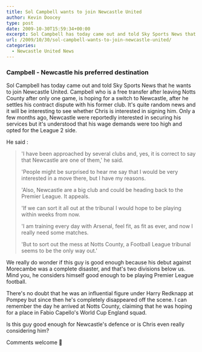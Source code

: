 ```yaml
---
title: Sol Campbell wants to join Newcastle United
author: Kevin Doocey
type: post
date: 2009-10-30T15:59:34+00:00
excerpt: Sol Campbell has today came out and told Sky Sports News that he wants to join..
url: /2009/10/30/sol-campbell-wants-to-join-newcastle-united/
categories:
  - Newcastle United News
---
```


### Campbell - Newcastle his preferred destination

Sol Campbell has today came out and told Sky Sports News that he wants to join Newcastle United. Campbell who is a free transfer after leaving Notts County after only one game, is hoping for a switch to Newcastle, after he settles his contract dispute with his former club. It's quite random news and it will be interesting to see whether Chris is interested in signing him. Only a few months ago, Newcastle were reportedly interested in securing his services but it's understood that his wage demands were too high and opted for the League 2 side.

He said :

> 'I have been approached by several clubs and, yes, it is correct to say that Newcastle are one of them,' he said.
>
> 'People might be surprised to hear me say that I would be very interested in a move there, but I have my reasons.
>
> 'Also, Newcastle are a big club and could be heading back to the Premier League. It appeals.
>
> 'If we can sort it all out at the tribunal I would hope to be playing within weeks from now.
>
> 'I am training every day with Arsenal, feel fit, as fit as ever, and now I really need some matches.
>
> 'But to sort out the mess at Notts County, a Football League tribunal seems to be the only way out.'

We really do wonder if this guy is good enough because his debut against Morecambe was a complete disaster, and that's two divisions below us. Mind you, he considers himself good enough to be playing Premier League football.

There's no doubt that he was an influential figure under Harry Redknapp at Pompey but since then he's completely disappeared off the scene. I can remember the day he arrived at Notts County, claiming that he was hoping for a place in Fabio Capello's World Cup England squad.

Is this guy good enough for Newcastle's defence or is Chris even really considering him?

Comments welcome 🙂
